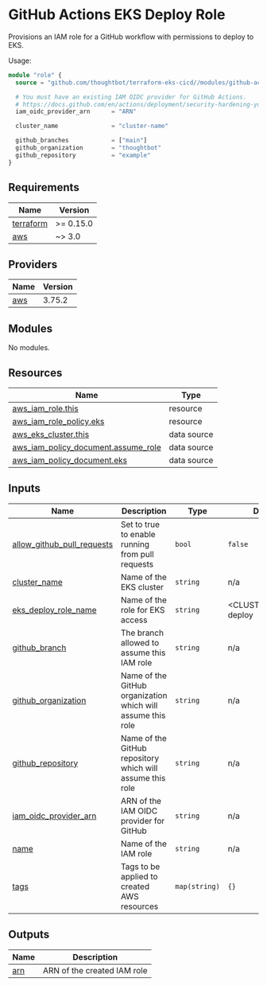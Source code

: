 # GitHub Actions EKS Deploy Role

Provisions an IAM role for a GitHub workflow with permissions to deploy to EKS.

Usage:

``` terraform
module "role" {
  source = "github.com/thoughtbot/terraform-eks-cicd//modules/github-actions-eks-deploy-role?ref=main"

  # You must have an existing IAM OIDC provider for GitHub Actions.
  # https://docs.github.com/en/actions/deployment/security-hardening-your-deployments/configuring-openid-connect-in-amazon-web-services
  iam_oidc_provider_arn      = "ARN"

  cluster_name               = "cluster-name"

  github_branches            = ["main"]
  github_organization        = "thoughtbot"
  github_repository          = "example"
}
```

<!-- BEGIN_TF_DOCS -->
## Requirements

| Name | Version |
|------|---------|
| <a name="requirement_terraform"></a> [terraform](#requirement\_terraform) | >= 0.15.0 |
| <a name="requirement_aws"></a> [aws](#requirement\_aws) | ~> 3.0 |

## Providers

| Name | Version |
|------|---------|
| <a name="provider_aws"></a> [aws](#provider\_aws) | 3.75.2 |

## Modules

No modules.

## Resources

| Name | Type |
|------|------|
| [aws_iam_role.this](https://registry.terraform.io/providers/hashicorp/aws/latest/docs/resources/iam_role) | resource |
| [aws_iam_role_policy.eks](https://registry.terraform.io/providers/hashicorp/aws/latest/docs/resources/iam_role_policy) | resource |
| [aws_eks_cluster.this](https://registry.terraform.io/providers/hashicorp/aws/latest/docs/data-sources/eks_cluster) | data source |
| [aws_iam_policy_document.assume_role](https://registry.terraform.io/providers/hashicorp/aws/latest/docs/data-sources/iam_policy_document) | data source |
| [aws_iam_policy_document.eks](https://registry.terraform.io/providers/hashicorp/aws/latest/docs/data-sources/iam_policy_document) | data source |

## Inputs

| Name | Description | Type | Default | Required |
|------|-------------|------|---------|:--------:|
| <a name="input_allow_github_pull_requests"></a> [allow\_github\_pull\_requests](#input\_allow\_github\_pull\_requests) | Set to true to enable running from pull requests | `bool` | `false` | no |
| <a name="input_cluster_name"></a> [cluster\_name](#input\_cluster\_name) | Name of the EKS cluster | `string` | n/a | yes |
| <a name="input_eks_deploy_role_name"></a> [eks_deploy_role\_name](#input\_eks\_deploy\_role\_name) | Name of the role for EKS access | `string` | \<CLUSTER_NAME\>-deploy | no |
| <a name="input_github_branch"></a> [github\_branch](#input\_github\_branch) | The branch allowed to assume this IAM role | `string` | n/a | yes |
| <a name="input_github_organization"></a> [github\_organization](#input\_github\_organization) | Name of the GitHub organization which will assume this role | `string` | n/a | yes |
| <a name="input_github_repository"></a> [github\_repository](#input\_github\_repository) | Name of the GitHub repository which will assume this role | `string` | n/a | yes |
| <a name="input_iam_oidc_provider_arn"></a> [iam\_oidc\_provider\_arn](#input\_iam\_oidc\_provider\_arn) | ARN of the IAM OIDC provider for GitHub | `string` | n/a | yes |
| <a name="input_name"></a> [name](#input\_name) | Name of the IAM role | `string` | n/a | yes |
| <a name="input_tags"></a> [tags](#input\_tags) | Tags to be applied to created AWS resources | `map(string)` | `{}` | no |

## Outputs

| Name | Description |
|------|-------------|
| <a name="output_arn"></a> [arn](#output\_arn) | ARN of the created IAM role |
<!-- END_TF_DOCS -->
